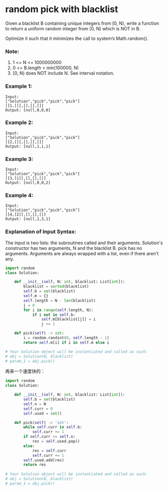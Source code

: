 # random pick with blacklist

Given a blacklist B containing unique integers from [0, N), write a function to return a uniform random integer from [0, N) which is NOT in B.

Optimize it such that it minimizes the call to system’s Math.random().

### Note:

1. 1 <= N <= 1000000000
2. 0 <= B.length < min(100000, N)
3. [0, N) does NOT include N. See interval notation.

### Example 1:
```
Input:
["Solution","pick","pick","pick"]
[[1,[]],[],[],[]]
Output: [null,0,0,0]
```
### Example 2:
```
Input:
["Solution","pick","pick","pick"]
[[2,[]],[],[],[]]
Output: [null,1,1,1]
```
### Example 3:
```
Input:
["Solution","pick","pick","pick"]
[[3,[1]],[],[],[]]
Output: [null,0,0,2]
```
### Example 4:
```
Input:
["Solution","pick","pick","pick"]
[[4,[2]],[],[],[]]
Output: [null,1,3,1]
```
### Explanation of Input Syntax:

The input is two lists: the subroutines called and their arguments. Solution's constructor has two arguments, N and the blacklist B. pick has no arguments. Arguments are always wrapped with a list, even if there aren't any.

```python
import random
class Solution:

    def __init__(self, N: int, blacklist: List[int]):
        blacklist = sorted(blacklist)
        self.b = set(blacklist)
        self.m = {}
        self.length = N - len(blacklist)
        j = 0
        for i in range(self.length, N):
            if i not in self.b:
                self.m[blacklist[j]] = i
                j += 1

    def pick(self) -> int:
        i = random.randint(0, self.length - 1)
        return self.m[i] if i in self.m else i

# Your Solution object will be instantiated and called as such:
# obj = Solution(N, blacklist)
# param_1 = obj.pick()
```
再来一个速度快的：

```python
import random
class Solution:

    def __init__(self, N: int, blacklist: List[int]):
        self.b = set(blacklist)
        self.n = N
        self.curr = 0
        self.used = set()

    def pick(self) -> 'int':
        while self.curr in self.b:
            self.curr += 1
        if self.curr >= self.n:
            res = self.used.pop()
        else:
            res = self.curr
            self.curr += 1
        self.used.add(res)
        return res
        
# Your Solution object will be instantiated and called as such:
# obj = Solution(N, blacklist)
# param_1 = obj.pick()

```
